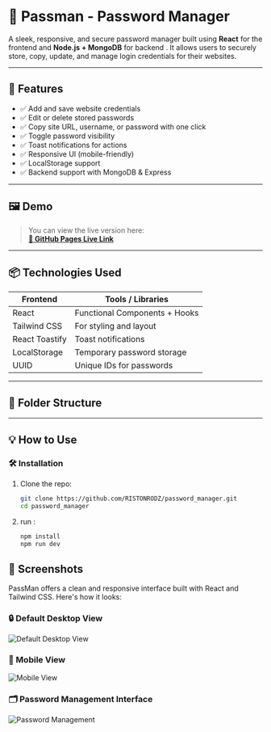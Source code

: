 # 🔐 Passman - Password Manager

A sleek, responsive, and secure password manager built using **React** for the frontend and **Node.js + MongoDB** for backend . It allows users to securely store, copy, update, and manage login credentials for their websites.

---

## 🚀 Features

- ✅ Add and save website credentials
- ✅ Edit or delete stored passwords
- ✅ Copy site URL, username, or password with one click
- ✅ Toggle password visibility
- ✅ Toast notifications for actions
- ✅ Responsive UI (mobile-friendly)
- ✅ LocalStorage support 
- ✅ Backend support with MongoDB & Express 

---

## 🖼️ Demo

> You can view the live version here:  
**[🔗 GitHub Pages Live Link](https://ristonrodz.github.io/password_manager/)**

---

## 📦 Technologies Used

| Frontend        | Tools / Libraries             |
|-----------------|-------------------------------|
| React           | Functional Components + Hooks |
| Tailwind CSS    | For styling and layout        |
| React Toastify  | Toast notifications           |
| LocalStorage    | Temporary password storage    |
| UUID            | Unique IDs for passwords      |

---

## 🧠 Folder Structure


---

## 💡 How to Use

### 🛠️ Installation

1. Clone the repo:
   ```bash
   git clone https://github.com/RISTONRODZ/password_manager.git
   cd password_manager
2. run :
   ```bash
   npm install
   npm run dev
## 📸 Screenshots

PassMan offers a clean and responsive interface built with React and Tailwind CSS. Here's how it looks:

### 🔒 Default Desktop View
![Default Desktop View](default.jpeg)

### 📱 Mobile View
![Mobile View](mobile.jpeg)

### 🗂️ Password Management Interface
![Password Management](password.jpeg)



